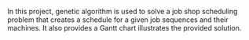 In this project, genetic algorithm is used to solve a job shop scheduling problem that creates a schedule for a given job sequences and their machines. 
It also provides a Gantt chart illustrates the provided solution.
